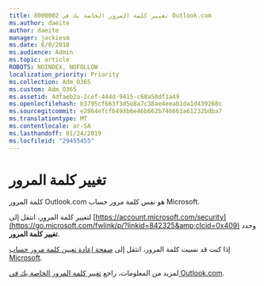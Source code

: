 ```yaml
---
title: 8000002 تغيير كلمة المرور الخاصة بك في Outlook.com
ms.author: daeite
author: daeite
manager: jackiesm
ms.date: 6/8/2018
ms.audience: Admin
ms.topic: article
ROBOTS: NOINDEX, NOFOLLOW
localization_priority: Priority
ms.collection: Adm_O365
ms.custom: Adm_O365
ms.assetid: 4dfaeb2a-2cef-444d-9415-c68a50df1a49
ms.openlocfilehash: b3795cf663f3d5e8a7c38ae4eeab1da1d439268c
ms.sourcegitcommit: e2864efcfb493b6e46b662b746661a61232bdba7
ms.translationtype: MT
ms.contentlocale: ar-SA
ms.lasthandoff: 01/24/2019
ms.locfileid: "29455455"
---
```

# <a name="change-your-password"></a>تغيير كلمة المرور

كلمة المرور Outlook.com هو نفس كلمة مرور حساب Microsoft.
  
لتغيير كلمة المرور، انتقل إلى [https://account.microsoft.com/security](https://go.microsoft.com/fwlink/p/?linkid=842325&amp;clcid=0x409) وحدد **تغيير كلمة المرور**. 
  
إذا كنت قد نسيت كلمة المرور، انتقل إلى [صفحة إعادة تعيين كلمة مرور حساب Microsoft](https://go.microsoft.com/fwlink/p/?linkid=841909).
  
لمزيد من المعلومات، راجع [تغيير كلمة المرور الخاصة بك في Outlook.com](https://go.microsoft.com/fwlink/?linkid=873109).
  

